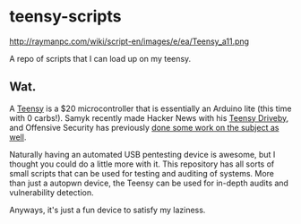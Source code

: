 teensy-scripts
==============

http://raymanpc.com/wiki/script-en/images/e/ea/Teensy_a11.png

A repo of scripts that I can load up on my teensy.

Wat.
----

A [Teensy](http://pjrc.com/teensy/) is a $20 microcontroller that is essentially an Arduino lite (this time with 0 carbs!). Samyk recently made Hacker News with his [Teensy Driveby](https://github.com/samyk/usbdriveby), and Offensive Security has previously [done some work on the subject as well](https://github.com/offensive-security/hid-backdoor-peensy).

Naturally having an automated USB pentesting device is awesome, but I thought you could do a little more with it. This repository has all sorts of small scripts that can be used for testing and auditing of systems. More than just a autopwn device, the Teensy can be used for in-depth audits and vulnerability detection.

Anyways, it's just a fun device to satisfy my laziness.
